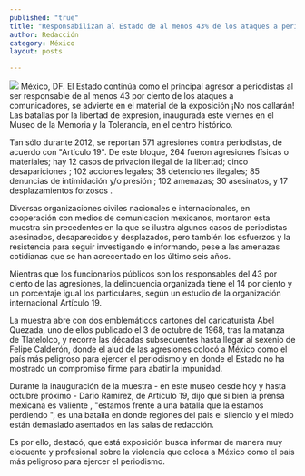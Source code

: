 ```yaml
---
published: "true"
title: "Responsabilizan al Estado de al menos 43% de los ataques a periodistas"
author: Redacción
category: México
layout: posts

---
```


![](http://i.imgur.com/3ZOeJpGm.jpg)
México, DF. El Estado continúa como el principal agresor a periodistas al ser responsable de al menos 43 por ciento de los ataques a comunicadores, se advierte en el material de la exposición ¡No nos callarán! Las batallas por la libertad de expresión, inaugurada este viernes en el Museo de la Memoria y la Tolerancia, en el centro histórico.

Tan sólo durante 2012, se reportan 571 agresiones contra periodistas, de acuerdo con "Artículo 19". De este bloque, 264 fueron agresiones físicas o materiales; hay 12 casos de privación ilegal de la libertad; cinco desapariciones ; 102 acciones legales; 38 detenciones ilegales; 85 denuncias de intimidación y/o presión ; 102 amenazas; 30 asesinatos, y 17 desplazamientos forzosos .

Diversas organizaciones civiles nacionales e internacionales, en cooperación con medios de comunicación mexicanos, montaron esta muestra sin precedentes en la que se ilustra algunos casos de periodistas asesinados, desaparecidos y desplazados, pero también los esfuerzos y la resistencia para seguir investigando e informando, pese a las amenazas cotidianas que se han acrecentado en los último seis años.

Mientras que los funcionarios públicos son los responsables del 43 por ciento de las agresiones, la delincuencia organizada tiene el 14 por ciento y un porcentaje igual los particulares, según un estudio de la organización internacional Artículo 19.

La muestra abre con dos emblemáticos cartones del caricaturista Abel Quezada, uno de ellos publicado el 3 de octubre de 1968, tras la matanza de Tlatelolco, y recorre las décadas subsecuentes hasta llegar al sexenio de Felipe Calderón, donde el alud de las agresiones colocó a México como el país más peligroso para ejercer el periodismo y en donde el Estado no ha mostrado un compromiso firme para abatir la impunidad.

Durante la inauguración de la muestra - en este museo desde hoy y hasta octubre próximo - Darío Ramírez, de Artículo 19, dijo que si bien la prensa mexicana es valiente , "estamos frente a una batalla que la estamos perdiendo ", es una batalla en donde regiones del pais el silencio y el miedo están demasiado asentados en las salas de redacción.

Es por ello, destacó, que está exposición busca informar de manera muy elocuente y profesional sobre la violencia que coloca a México como el país más peligroso para ejercer el periodismo.
